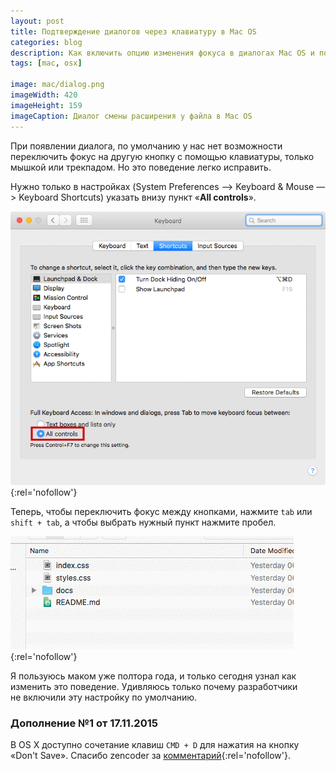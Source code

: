 ```yaml
---
layout: post
title: Подтверждение диалогов через клавиатуру в Mac OS
categories: blog
description: Как включить опцию изменения фокуса в диалогах Mac OS и подтверждать их с клавиатуры.
tags: [mac, osx]

image: mac/dialog.png
imageWidth: 420
imageHeight: 159
imageCaption: Диалог смены расширения у файла в Mac OS
---
```


При появлении диалога, по умолчанию у нас нет возможности переключить фокус на другую кнопку с помощью клавиатуры, только мышкой или трекпадом. Но это поведение легко исправить.

<!-- more -->

Нужно только в настройках (System Preferences —> Keyboard & Mouse —> Keyboard Shortcuts) указать внизу пункт «__All controls__».

[![Mac OS окно настроек клавиатуры](/img/mac/preferences.png)](/img/mac/preferences.png){:rel='nofollow'}

Теперь, чтобы переключить фокус между кнопками, нажмите `tab` или `shift + tab`, а чтобы выбрать нужный пункт нажмите пробел.

[![Mac OS — смена расширения файла через клавиатуру](/img/mac/dialog.gif)](/img/mac/dialog.gif){:rel='nofollow'}

Я пользуюсь маком уже полтора года, и только сегодня узнал как изменить это поведение. Удивляюсь только почему разработчики не включили эту настройку по умолчанию.

### Дополнение №1 от 17.11.2015

В OS X доступно сочетание клавиш `CMD + D` для нажатия на кнопку «Don't Save». Спасибо zencoder за [комментарий](https://disqus.com/home/discussion/ymatuhin/mac_os_95/#comment-2364464096){:rel='nofollow'}.
